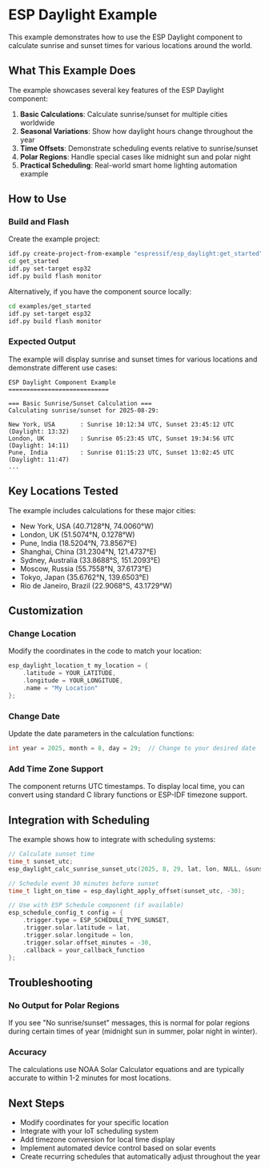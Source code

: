 # ESP Daylight Example

This example demonstrates how to use the ESP Daylight component to calculate sunrise and sunset times for various locations around the world.

## What This Example Does

The example showcases several key features of the ESP Daylight component:

1. **Basic Calculations**: Calculate sunrise/sunset for multiple cities worldwide
2. **Seasonal Variations**: Show how daylight hours change throughout the year
3. **Time Offsets**: Demonstrate scheduling events relative to sunrise/sunset
4. **Polar Regions**: Handle special cases like midnight sun and polar night
5. **Practical Scheduling**: Real-world smart home lighting automation example

## How to Use

### Build and Flash

Create the example project:

```bash
idf.py create-project-from-example "espressif/esp_daylight:get_started"
cd get_started
idf.py set-target esp32
idf.py build flash monitor
```

Alternatively, if you have the component source locally:

```bash
cd examples/get_started
idf.py set-target esp32
idf.py build flash monitor
```

### Expected Output

The example will display sunrise and sunset times for various locations and demonstrate different use cases:

```
ESP Daylight Component Example
============================

=== Basic Sunrise/Sunset Calculation ===
Calculating sunrise/sunset for 2025-08-29:

New York, USA       : Sunrise 10:12:34 UTC, Sunset 23:45:12 UTC (Daylight: 13:32)
London, UK          : Sunrise 05:23:45 UTC, Sunset 19:34:56 UTC (Daylight: 14:11)
Pune, India         : Sunrise 01:15:23 UTC, Sunset 13:02:45 UTC (Daylight: 11:47)
...
```

## Key Locations Tested

The example includes calculations for these major cities:
- New York, USA (40.7128°N, 74.0060°W)
- London, UK (51.5074°N, 0.1278°W)
- Pune, India (18.5204°N, 73.8567°E)
- Shanghai, China (31.2304°N, 121.4737°E)
- Sydney, Australia (33.8688°S, 151.2093°E)
- Moscow, Russia (55.7558°N, 37.6173°E)
- Tokyo, Japan (35.6762°N, 139.6503°E)
- Rio de Janeiro, Brazil (22.9068°S, 43.1729°W)

## Customization

### Change Location

Modify the coordinates in the code to match your location:

```c
esp_daylight_location_t my_location = {
    .latitude = YOUR_LATITUDE,
    .longitude = YOUR_LONGITUDE,
    .name = "My Location"
};
```

### Change Date

Update the date parameters in the calculation functions:

```c
int year = 2025, month = 8, day = 29;  // Change to your desired date
```

### Add Time Zone Support

The component returns UTC timestamps. To display local time, you can convert using standard C library functions or ESP-IDF timezone support.

## Integration with Scheduling

The example shows how to integrate with scheduling systems:

```c
// Calculate sunset time
time_t sunset_utc;
esp_daylight_calc_sunrise_sunset_utc(2025, 8, 29, lat, lon, NULL, &sunset_utc);

// Schedule event 30 minutes before sunset
time_t light_on_time = esp_daylight_apply_offset(sunset_utc, -30);

// Use with ESP Schedule component (if available)
esp_schedule_config_t config = {
    .trigger.type = ESP_SCHEDULE_TYPE_SUNSET,
    .trigger.solar.latitude = lat,
    .trigger.solar.longitude = lon,
    .trigger.solar.offset_minutes = -30,
    .callback = your_callback_function
};
```

## Troubleshooting

### No Output for Polar Regions

If you see "No sunrise/sunset" messages, this is normal for polar regions during certain times of year (midnight sun in summer, polar night in winter).

### Accuracy

The calculations use NOAA Solar Calculator equations and are typically accurate to within 1-2 minutes for most locations.

## Next Steps

- Modify coordinates for your specific location
- Integrate with your IoT scheduling system
- Add timezone conversion for local time display
- Implement automated device control based on solar events
- Create recurring schedules that automatically adjust throughout the year

